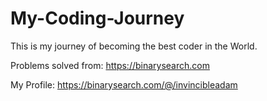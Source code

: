 # My-Coding-Journey
This is my journey of becoming the best coder in the World.

Problems solved from: https://binarysearch.com

My Profile: https://binarysearch.com/@/invincibleadam
